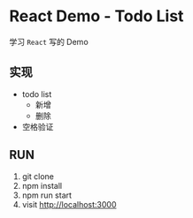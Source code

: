 # React Demo - Todo List

学习 `React` 写的 Demo

## 实现

- todo list
  - 新增
  - 删除
- 空格验证

## RUN

1. git clone 
2. npm install
3. npm run start
4. visit [http://localhost:3000](http://localhost:3000)
